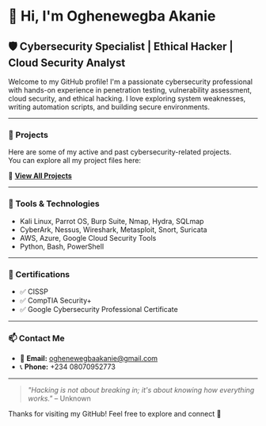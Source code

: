 # 👋 Hi, I'm Oghenewegba Akanie

## 🛡️ Cybersecurity Specialist | Ethical Hacker | Cloud Security Analyst

Welcome to my GitHub profile! I'm a passionate cybersecurity professional with hands-on experience in penetration testing, vulnerability assessment, cloud security, and ethical hacking. I love exploring system weaknesses, writing automation scripts, and building secure environments.

---

### 🚀 Projects

Here are some of my active and past cybersecurity-related projects.  
You can explore all my project files here:

🔗 **[View All Projects](https://github.com/oghenewegbaakanie?tab=repositories)**

---

### 🧰 Tools & Technologies

- Kali Linux, Parrot OS, Burp Suite, Nmap, Hydra, SQLmap
- CyberArk, Nessus, Wireshark, Metasploit, Snort, Suricata
- AWS, Azure, Google Cloud Security Tools
- Python, Bash, PowerShell

---

### 📜 Certifications

- ✅ CISSP  
- ✅ CompTIA Security+  
- ✅ Google Cybersecurity Professional Certificate

---

### 📫 Contact Me

- 📧 **Email:** oghenewegbaakanie@gmail.com  
- 📞 **Phone:** +234 08070952773   

---

> _"Hacking is not about breaking in; it's about knowing how everything works."_ – Unknown

Thanks for visiting my GitHub! Feel free to explore and connect 🚀
